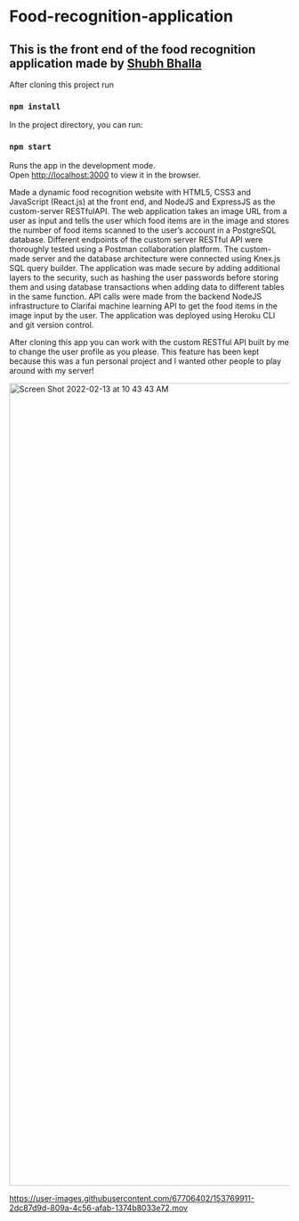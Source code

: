 # Food-recognition-application

## This is the front end of the food recognition application made by [Shubh Bhalla](https://www.linkedin.com/in/shubh-bhalla-b86693a7/)

After cloning this project run

### `npm install`

In the project directory, you can run:

### `npm start`

Runs the app in the development mode.\
Open [http://localhost:3000](http://localhost:3000) to view it in the browser.

Made a dynamic food recognition website with HTML5, CSS3 and JavaScript (React.js) at the front end, and NodeJS and ExpressJS as the custom-server RESTfulAPI. 
The web application takes an image URL from a user as input and tells the user which food items are in the image and stores the number of food items scanned to the user’s account in a PostgreSQL database. 
Different endpoints of the custom server RESTful API were thoroughly tested using a Postman collaboration platform. The custom-made server and the database architecture were connected using Knex.js SQL query builder. 
The application was made secure by adding additional layers to the security, such as hashing the user passwords before storing them and using database transactions when adding data to different tables in the same function. 
API calls were made from the backend NodeJS infrastructure to Clarifai machine learning API to get the food items in the image input by the user. 
The application was deployed using Heroku CLI and git version control.

After cloning this app you can work with the custom RESTful API built by me to change the user profile as you please. This feature has been kept because this was a fun personal project and I wanted other people to play around with my server!

<img width="1440" alt="Screen Shot 2022-02-13 at 10 43 43 AM" src="https://user-images.githubusercontent.com/67706402/153769846-05095ddc-5ecc-44fc-afdc-636340332c35.png">

https://user-images.githubusercontent.com/67706402/153769911-2dc87d9d-809a-4c56-afab-1374b8033e72.mov
